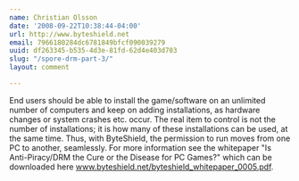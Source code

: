 ```yaml
---
name: Christian Olsson
date: '2008-09-22T10:38:44-04:00'
url: http://www.byteshield.net
email: 7966180284dc6781849bfcf090039279
uuid: df263345-b535-4d3e-81fd-62d4e403d703
slug: "/spore-drm-part-3/"
layout: comment

---
```


End users should be able to install the game/software on an unlimited number of computers and keep on adding installations, as hardware changes or system crashes etc. occur. The real item to control is not the number of installations; it is how many of these installations can be used, at the same time. 
Thus, with ByteShield, the permission to run moves from one PC to another, seamlessly. For more information see the whitepaper "Is Anti-Piracy/DRM the Cure or the Disease for PC Games?" which can be downloaded here www.byteshield.net/byteshield_whitepaper_0005.pdf.
